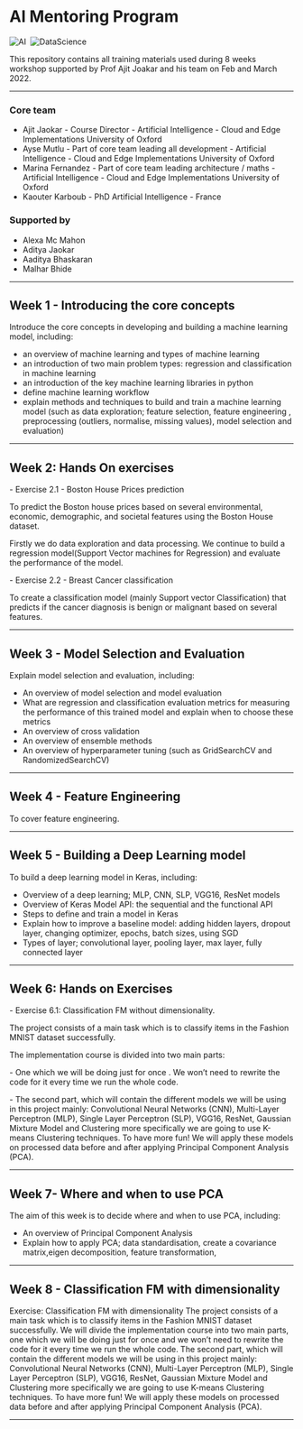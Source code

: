 # AI Mentoring Program

![AI](https://img.shields.io/badge/Artificial_Intelligence-FF0000?style=for-the-badge&logo=AI&labelColor=1f004e)&nbsp;
![DataScience](https://img.shields.io/badge/-Data_Science-3498DB?style=for-the-badge&logo=teste&labelColor=1f004e)&nbsp;

<p> This repository contains all training materials used during 8 weeks workshop supported by Prof Ajit Joakar and his team on Feb and March 2022.</p>

---

### Core team
- Ajit Jaokar - Course Director - Artificial Intelligence - Cloud and Edge Implementations University of Oxford
- Ayse Mutlu - Part of core team leading all development - Artificial Intelligence - Cloud and Edge Implementations University of Oxford
- Marina Fernandez - Part of core team leading architecture / maths - Artificial Intelligence - Cloud and Edge Implementations University of Oxford
- Kaouter Karboub - PhD Artificial Intelligence - France 

### Supported by

- Alexa Mc Mahon
- Aditya Jaokar
- Aaditya Bhaskaran
- Malhar Bhide
</p>
<hr>

## Week 1 - Introducing the core concepts

<p> Introduce the core concepts in developing and building a machine learning model, including:

- an overview of machine learning and types of machine learning
- an introduction of two main problem types: regression and classification in machine learning
- an introduction of the key machine learning libraries in python
- define machine learning workflow
- explain methods and techniques to build and train a machine learning model (such as data exploration; feature selection, feature engineering , preprocessing (outliers, normalise, missing values), model selection and evaluation)
<hr>

## Week 2:  Hands On exercises
<p>
- Exercise 2.1 - Boston House Prices prediction</p>

<p>To predict the Boston house prices based on several environmental, economic, demographic, and societal features using the Boston House dataset.<br></p> 
<p>Firstly we do data exploration and data processing. We continue to build a regression model(Support Vector machines for Regression) and evaluate the performance of the model. <br></p>
<p>
- Exercise 2.2 - Breast Cancer classification<br></p>
To create a classification model (mainly Support vector Classification) that predicts if the cancer diagnosis is benign or malignant based on several features.
<hr>

## Week 3 - Model Selection and Evaluation

Explain model selection and evaluation, including:
- An overview of model selection and model evaluation
- What are regression and classification evaluation metrics for measuring the performance of this trained model and explain when to choose these metrics
- An overview of cross validation
- An overview of ensemble methods
- An overview of hyperparameter tuning (such as GridSearchCV and RandomizedSearchCV)
<hr>

## Week 4 - Feature Engineering 

To cover feature engineering.
<hr>

## Week 5 - Building a Deep Learning model

To build a deep learning model in Keras, including:<br>
- Overview of a deep learning; MLP, CNN, SLP, VGG16, ResNet models
- Overview of Keras Model API: the sequential and the functional API
- Steps to define and train a model in Keras
- Explain how to improve a baseline model: adding hidden layers, dropout layer, changing optimizer, epochs, batch sizes, using SGD
- Types of layer; convolutional layer, pooling layer, max layer, fully connected layer

<hr>

## Week 6: Hands on Exercises
<p>
- Exercise 6.1: Classification FM without dimensionality.<br></p>

<p>
The project consists of a main task which is to classify items in the Fashion MNIST dataset successfully. </p> 
The implementation course is divided into two main parts: <br>
<p>- One which we will be doing just for once . We won’t need to rewrite the code for it every time we run the whole code. </p>  
<p>- The second part, which will contain the different models we will be using in this project mainly: Convolutional Neural Networks (CNN), Multi-Layer Perceptron (MLP), Single Layer Perceptron (SLP), VGG16, ResNet, Gaussian Mixture Model and Clustering more specifically we are going to use K-means Clustering techniques. To have more fun! We will apply these models on processed data before and after applying Principal Component Analysis (PCA).
<hr>

## Week 7- Where and when to use PCA

The aim of this week is to decide where and when to use PCA, including:
- An overview of Principal Component Analysis<br>
- Explain how to apply PCA; data standardisation, create a covariance matrix,eigen decomposition, feature transformation, 
<hr>

## Week 8 - Classification FM with dimensionality

Exercise: Classification FM with dimensionality
The project consists of a main task which is to classify items in the Fashion MNIST dataset successfully.  We will divide the implementation course into two main parts, one which we will be doing just for once and we won’t need to rewrite the code for it every time we run the whole code. The second part, which will contain the different models we will be using in this project mainly: Convolutional Neural Networks (CNN), Multi-Layer Perceptron (MLP), Single Layer Perceptron (SLP), VGG16, ResNet, Gaussian Mixture Model and Clustering more specifically we are going to use K-means Clustering techniques. To have more fun! We will apply these models on processed data before and after applying Principal Component Analysis (PCA).
<hr>
